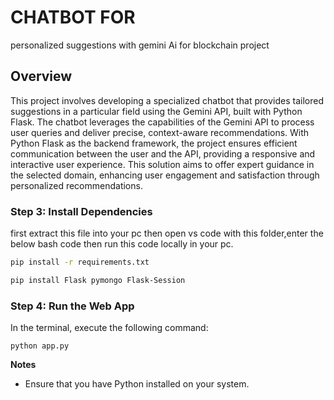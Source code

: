 # CHATBOT FOR 

personalized suggestions with gemini Ai for blockchain project

## Overview
 This project involves developing a specialized chatbot that provides tailored suggestions in a particular field using the Gemini API, built with Python Flask. The chatbot leverages the capabilities of the Gemini API to process user queries and deliver precise, context-aware recommendations. With Python Flask as the backend framework, the project ensures efficient communication between the user and the API, providing a responsive and interactive user experience. This solution aims to offer expert guidance in the selected domain, enhancing user engagement and satisfaction through personalized recommendations.


### Step 3: Install Dependencies
first extract this file into your pc then open vs code with this folder,enter the below bash code then run this code locally in your pc.
```bash
pip install -r requirements.txt

pip install Flask pymongo Flask-Session

```
### Step 4: Run the Web App
In the terminal, execute the following command:

```
python app.py
```

**Notes**
* Ensure that you have Python installed on your system.

